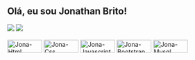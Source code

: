 ## Olá, eu sou Jonathan Brito!
<div>
<img src="https://github-readme-stats.vercel.app/api?username=JonathanMBrito&show_icons=true&theme=midnight-purple">
<img src="https://github-readme-stats.vercel.app/api/top-langs/?username=JonathanMBrito&layout=compact&theme=midnight-purple"
</div>

<div style="display: inline block"><br>
<img align="center" alt="Jona-Html" height="30" width="80" src="https://img.shields.io/badge/HTML5-E34F26?style=for-the-badge&logo=html5&logoColor=white">
<img align="center" alt="Jona-Css" height="30" width="80" src="https://img.shields.io/badge/CSS3-1572B6?style=for-the-badge&logo=css3&logoColor=white">
<img align="center" alt="Jona-Javascript" height="30" width="80" src="https://img.shields.io/badge/JavaScript-F7DF1E?style=for-the-badge&logo=javascript&logoColor=black"> 
<img align="center" alt="Jona-Bootstrap" height="30" width="80" src="https://img.shields.io/badge/Bootstrap-563D7C?style=for-the-badge&logo=bootstrap&logoColor=white">
<img align="center" alt="Jona-Mysql" height="30" width="80" src="https://img.shields.io/badge/MySQL-00000F?style=for-the-badge&logo=mysql&logoColor=white">
</div>
